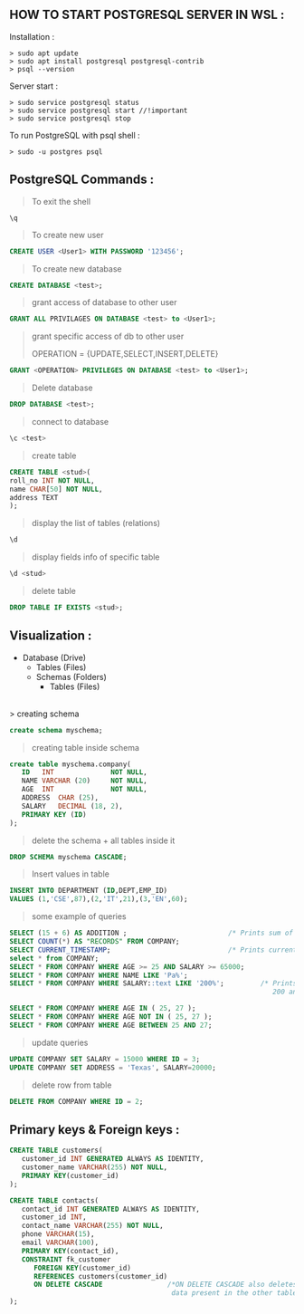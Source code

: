 ## HOW TO START POSTGRESQL SERVER IN WSL :

Installation :

```
> sudo apt update
> sudo apt install postgresql postgresql-contrib
> psql --version
```

Server start :

```
> sudo service postgresql status
> sudo service postgresql start //!important
> sudo service postgresql stop
```

To run PostgreSQL with psql shell :

```
> sudo -u postgres psql
```

## PostgreSQL Commands :

> To exit the shell

```
\q
```

> To create new user

```sql
CREATE USER <User1> WITH PASSWORD '123456';
```

> To create new database

```sql
CREATE DATABASE <test>;
```

> grant access of database to other user

```sql
GRANT ALL PRIVILAGES ON DATABASE <test> to <User1>;
```

> grant specific access of db to other user
>
> OPERATION = {UPDATE,SELECT,INSERT,DELETE}

```sql
GRANT <OPERATION> PRIVILEGES ON DATABASE <test> to <User1>;
```

> Delete database

```sql
DROP DATABASE <test>;
```

> connect to database

```sql
\c <test>
```

> create table

```sql
CREATE TABLE <stud>(
roll_no INT NOT NULL,
name CHAR[50] NOT NULL,
address TEXT
);
```

> display the list of tables (relations)

```sql
\d
```

> display fields info of specific table

```sql
\d <stud>
```

> delete table

```sql
DROP TABLE IF EXISTS <stud>;
```

## Visualization :

- Database (Drive)
  - Tables (Files)
  - Schemas (Folders)
    - Tables (Files)

<br>
> creating schema

```sql
create schema myschema;
```

> creating table inside schema

```sql
create table myschema.company(
   ID   INT              NOT NULL,
   NAME VARCHAR (20)     NOT NULL,
   AGE  INT              NOT NULL,
   ADDRESS  CHAR (25),
   SALARY   DECIMAL (18, 2),
   PRIMARY KEY (ID)
);
```

> delete the schema + all tables inside it

```sql
DROP SCHEMA myschema CASCADE;
```

> Insert values in table

```sql
INSERT INTO DEPARTMENT (ID,DEPT,EMP_ID)
VALUES (1,'CSE',87),(2,'IT',21),(3,'EN',60);
```

> some example of queries

```sql
SELECT (15 + 6) AS ADDITION ;                         /* Prints sum of 15 and 6 in column addition */
SELECT COUNT(*) AS "RECORDS" FROM COMPANY;
SELECT CURRENT_TIMESTAMP;                             /* Prints current time */
select * from COMPANY;
SELECT * FROM COMPANY WHERE AGE >= 25 AND SALARY >= 65000;
SELECT * FROM COMPANY WHERE NAME LIKE 'Pa%';
SELECT * FROM COMPANY WHERE SALARY::text LIKE '200%';         /* Prints all rows in which slary starts with
                                                                 200 and convert salary column type to text */

SELECT * FROM COMPANY WHERE AGE IN ( 25, 27 );
SELECT * FROM COMPANY WHERE AGE NOT IN ( 25, 27 );
SELECT * FROM COMPANY WHERE AGE BETWEEN 25 AND 27;
```

> update queries

```sql
UPDATE COMPANY SET SALARY = 15000 WHERE ID = 3;
UPDATE COMPANY SET ADDRESS = 'Texas', SALARY=20000;
```

> delete row from table

```sql
DELETE FROM COMPANY WHERE ID = 2;
```

## Primary keys & Foreign keys :

```sql
CREATE TABLE customers(
   customer_id INT GENERATED ALWAYS AS IDENTITY,
   customer_name VARCHAR(255) NOT NULL,
   PRIMARY KEY(customer_id)
);

CREATE TABLE contacts(
   contact_id INT GENERATED ALWAYS AS IDENTITY,
   customer_id INT,
   contact_name VARCHAR(255) NOT NULL,
   phone VARCHAR(15),
   email VARCHAR(100),
   PRIMARY KEY(contact_id),
   CONSTRAINT fk_customer
      FOREIGN KEY(customer_id)
	  REFERENCES customers(customer_id)
	  ON DELETE CASCADE                /*ON DELETE CASCADE also deletes the reference
                                        data present in the other table*/
);
```
